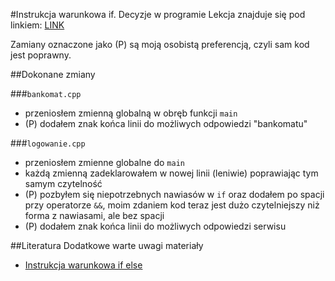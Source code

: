 #Instrukcja warunkowa if. Decyzje w programie
Lekcja znajduje się pod linkiem: [LINK](http://forum.pasja-informatyki.pl/126162/cr-c-%232-instrukcja-warunkowa-if-decyzje-w-programie)

Zamiany oznaczone jako (P) są moją osobistą preferencją, czyli sam kod jest poprawny.

##Dokonane zmiany

###`bankomat.cpp`
- przeniosłem zmienną globalną w obręb funkcji `main`
- (P) dodałem znak końca linii do możliwych odpowiedzi "bankomatu"

###`logowanie.cpp`
- przeniosłem zmienne globalne do `main`
- każdą zmienną zadeklarowałem w nowej linii (leniwie) poprawiając tym samym czytelność
- (P) pozbyłem się niepotrzebnych nawiasów w `if` oraz dodałem po spacji przy operatorze `&&`, moim zdaniem kod teraz jest dużo czytelniejszy niż forma z nawiasami, ale bez spacji
- (P) dodałem znak końca linii do możliwych odpowiedzi serwisu


##Literatura
Dodatkowe warte uwagi materiały
- [Instrukcja warunkowa if else](http://cpp0x.pl/kursy/Kurs-C++/Poziom-1/Instrukcja-warunkowa-if-else/16)

